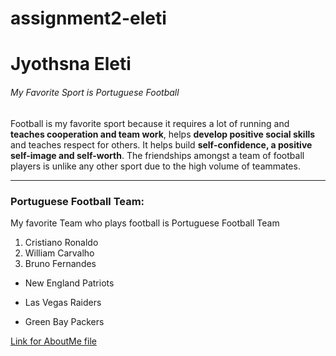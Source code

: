 # assignment2-eleti
# Jyothsna Eleti

###### My Favorite Sport is Portuguese Football
 Football is my favorite sport because it requires a lot of running and **teaches cooperation and team work**, helps __develop positive social skills__ and teaches respect for others. It helps build __self-confidence, a positive self-image and self-worth__. The friendships amongst a team of football players is unlike any other sport due to the high volume of teammates.

**** 
### Portuguese Football Team:
My favorite Team who plays football is Portuguese Football Team
1. Cristiano Ronaldo
2. William Carvalho
3. Bruno Fernandes

* New England Patriots
- Las Vegas Raiders
+ Green Bay Packers

[Link for AboutMe file](https://github.com/S559328/assignment2-eleti/blob/main/AboutMe.md)
